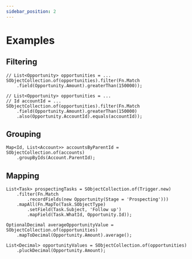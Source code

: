```yaml
---
sidebar_position: 2
---
```


# Examples

## Filtering

```apex title="Find opportunities over 150,000"
// List<Opportunity> opportunities = ...
SObjectCollection.of(opportunities).filter(Fn.Match
	.field(Opportunity.Amount).greaterThan(150000));
```

```apex title="Find opportunities over 150,000 that belong to a specific account"
// List<Opportunity> opportunities = ...
// Id accountId = ...
SObjectCollection.of(opportunities).filter(Fn.Match
	.field(Opportunity.Amount).greaterThan(150000)
	.also(Opportunity.AccountId).equals(accountId));
```

## Grouping

```apex title="Group accounts by parent accounts"
Map<Id, List<Account>> accountsByParentId = SObjectCollection.of(accounts)
	.groupByIds(Account.ParentId);
```

## Mapping

```apex title="Create tasks for opportunities of specific stage in a trigger"
List<Task> prospectingTasks = SObjectCollection.of(Trigger.new)
	.filter(Fn.Match
		.recordFields(new Opportunity(Stage = 'Prospecting')))
	.mapAll(Fn.MapTo(Task.SObjectType)
		.setField(Task.Subject, 'Follow up')
		.mapField(Task.WhatId, Opportunity.Id));
```

```apex title="Find average opportunity value"
OptionalDecimal averageOpportunityValue = SObjectCollection.of(opportunities)
	.mapToDecimal(Opportunity.Amount).average();
```

```apex title="Pluck opportunity values"
List<Decimal> opportunityValues = SObjectCollection.of(opportunities)
	.pluckDecimal(Opportunity.Amount);
```